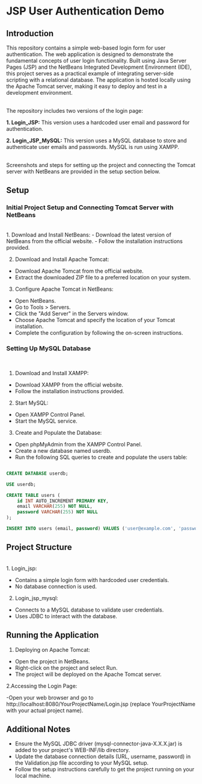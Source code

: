 # JSP User Authentication Demo

## Introduction

This repository contains a simple web-based login form for user authentication. The web application is designed to demonstrate the fundamental concepts of user login functionality. Built using Java Server Pages (JSP) and the NetBeans Integrated Development Environment (IDE), this project serves as a practical example of integrating server-side scripting with a relational database. The application is hosted locally using the Apache Tomcat server, making it easy to deploy and test in a development environment.   
<br>
 
The repository includes two versions of the login page:

**1. Login_JSP:** This version uses a hardcoded user email and password for authentication.  

**2. Login_JSP_MySQL:** This version uses a MySQL database to store and authenticate user emails and passwords. MySQL is run using XAMPP.

<br>
Screenshots and steps for setting up the project and connecting the Tomcat server with NetBeans are provided in the setup section below.


## Setup

### Initial Project Setup and Connecting Tomcat Server with NetBeans
<br>
1. Download and Install NetBeans:
- Download the latest version of NetBeans from the official website.
- Follow the installation instructions provided.

2. Download and Install Apache Tomcat:
- Download Apache Tomcat from the official website.
- Extract the downloaded ZIP file to a preferred location on your system.
  
3. Configure Apache Tomcat in NetBeans:
- Open NetBeans.
- Go to Tools > Servers.
- Click the "Add Server" in the Servers window.
- Choose Apache Tomcat and specify the location of your Tomcat installation.
- Complete the configuration by following the on-screen instructions.

### Setting Up MySQL Database
<br>

1. Download and Install XAMPP:
- Download XAMPP from the official website.
- Follow the installation instructions provided.

2. Start MySQL:
- Open XAMPP Control Panel.
- Start the MySQL service.

3. Create and Populate the Database:

- Open phpMyAdmin from the XAMPP Control Panel.
- Create a new database named userdb.
- Run the following SQL queries to create and populate the users table:


```SQL

CREATE DATABASE userdb;

USE userdb;

CREATE TABLE users (
    id INT AUTO_INCREMENT PRIMARY KEY,
    email VARCHAR(255) NOT NULL,
    password VARCHAR(255) NOT NULL
);

INSERT INTO users (email, password) VALUES ('user@example.com', 'password123');
```

## Project Structure
<br>
1. Login_jsp:

- Contains a simple login form with hardcoded user credentials.
- No database connection is used.

2. Login_jsp_mysql:

- Connects to a MySQL database to validate user credentials.
- Uses JDBC to interact with the database.

## Running the Application

1. Deploying on Apache Tomcat:

- Open the project in NetBeans.
- Right-click on the project and select Run.
- The project will be deployed on the Apache Tomcat server.

2.Accessing the Login Page:

-Open your web browser and go to http://localhost:8080/YourProjectName/Login.jsp (replace YourProjectName with your actual project name).


## Additional Notes
- Ensure the MySQL JDBC driver (mysql-connector-java-X.X.X.jar) is added to your project's WEB-INF/lib directory.
- Update the database connection details (URL, username, password) in the Validation.jsp file according to your MySQL setup.
- Follow the setup instructions carefully to get the project running on your local machine.


